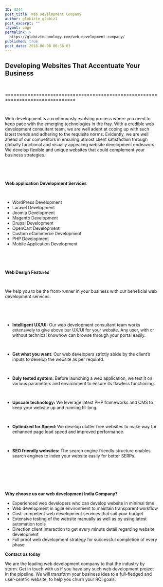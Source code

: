 ```yaml
---
ID: 4244
post_title: Web Development Company
author: globizte_globiz1
post_excerpt: ""
layout: page
permalink: >
  https://globiztechnology.com/web-development-company/
published: true
post_date: 2018-06-08 06:36:03
---
```

<h2>Developing Websites That Accentuate Your Business</h2>
&nbsp;

===============================================================================

&nbsp;

Web development is a continuously evolving process where you need to keep pace with the emerging technologies in the fray. With a credible web development consultant team, we are well adept at coping up with such latest trends and adhering to the requisite norms. Evidently, we are well ahead of our competitors in ensuring utmost client satisfaction through globally functional and visually appealing website development endeavors. We develop flexible and unique websites that could complement your business strategies.

&nbsp;

&nbsp;

<strong>Web application Development Services</strong>

&nbsp;
<ul>
 	<li>WordPress Development</li>
 	<li>Laravel Development</li>
 	<li>Joomla Development</li>
 	<li>Magento Development</li>
 	<li>Drupal Development</li>
 	<li>OpenCart Development</li>
 	<li>Custom eCommerce Development</li>
 	<li>PHP Development</li>
 	<li>Mobile Application Development</li>
</ul>
&nbsp;

&nbsp;

<strong>Web Design Features</strong>

&nbsp;

We help you to be the front-runner in your business with our beneficial web development services:

&nbsp;

&nbsp;
<ul>
 	<li><strong>Intelligent UX/UI:</strong> Our web development consultant team works extensively to give above par UX/UI for your website. Any user, with or without technical knowhow can browse through your portal easily.</li>
</ul>
&nbsp;
<ul>
 	<li><strong>Get what you want:</strong> Our web developers strictly abide by the client’s inputs to develop the website as per required.</li>
</ul>
&nbsp;
<ul>
 	<li><strong>Duly tested system:</strong> Before launching a web application, we test it on various parameters and environment to ensure its flawless functioning.</li>
</ul>
&nbsp;
<ul>
 	<li><strong>Upscale technology:</strong> We leverage latest PHP frameworks and CMS to keep your website up and running till long.</li>
</ul>
<strong> </strong>
<ul>
 	<li><strong>Optimized for Speed: </strong>We develop clutter free websites to make way for enhanced page load speed and improved performance.</li>
</ul>
&nbsp;
<ul>
 	<li><strong>SEO friendly websites: </strong>The search engine friendly structure enables search engines to index your website easily for better SERPs.</li>
</ul>
&nbsp;

&nbsp;

&nbsp;

<strong>Why choose us our </strong><strong>web development India</strong><strong> Company</strong><strong>?</strong>
<ul>
 	<li>Experienced web developers who can develop website in minimal time</li>
 	<li>Web development in agile environment to maintain transparent workflow</li>
 	<li>Cost-competent web development services that suit your budget</li>
 	<li>Extensive testing of the website manually as well as by using latest automation tools</li>
 	<li>Direction client interaction to get every minute detail regarding website development</li>
 	<li>Full proof web development strategy for successful completion of every phase</li>
</ul>
<strong>Contact us today</strong>

We are the leading web development company to that the industry by storm. Get in touch with us if you have any such web development project in the pipeline. We will transform your business idea to a full-fledged and user-centric website, to help you churn your ROI goals.

&nbsp;